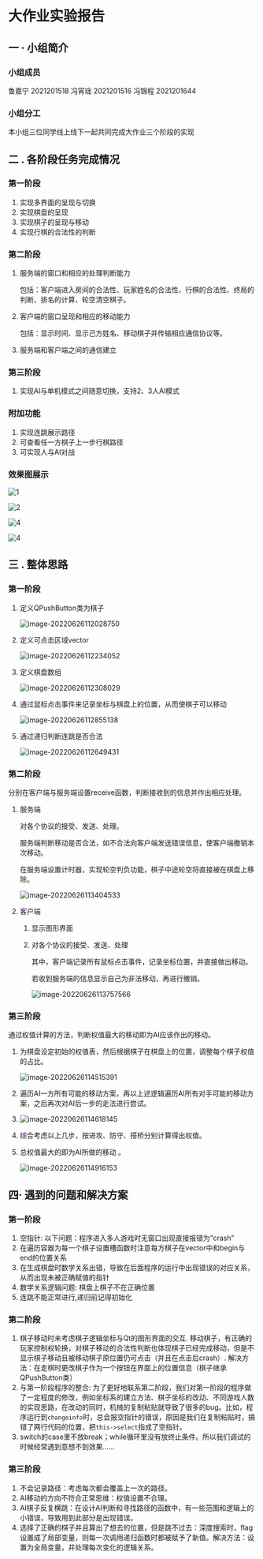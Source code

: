 # 大作业实验报告

## 一 · 小组简介

### 小组成员

鲁嘉宁 2021201518
        冯宵瑶 2021201516
        冯锦程 2021201644

### 小组分工

本小组三位同学线上线下一起共同完成大作业三个阶段的实现

## 二 . 各阶段任务完成情况

### 第一阶段

1. 实现多界面的呈现与切换
2. 实现棋盘的呈现
3. 实现棋子的呈现与移动
4. 实现行棋的合法性的判断

### 第二阶段

1. 服务端的窗口和相应的处理判断能力

   包括：客户端进入房间的合法性、玩家姓名的合法性、行棋的合法性、终局的判断、排名的计算、轮空清空棋子。

2. 客户端的窗口呈现和相应的移动能力

   包括：显示时间、显示己方姓名、移动棋子并传输相应通信协议等。

3. 服务端和客户端之间的通信建立

### 第三阶段

1. 实现AI与单机模式之间随意切换，支持2、3人AI模式

### 附加功能

1. 实现连跳展示路径
2. 可查看任一方棋子上一步行棋路径
3. 可实现人与AI对战

### 效果图展示

![1](ChineseCheckers/docs/submission/Team3/photo/1.png)

![2](\photo\2.png)

![4](\photo\4.png)

![4](\photo\4.png)

## 三 . 整体思路

### 第一阶段

1. 定义QPushButton类为棋子

   ![image-20220626112028750](\photo\image-20220626112028750.png)

2. 定义可点击区域vector

   ![image-20220626112234052](\photo\image-20220626112234052.png)

3. 定义棋盘数组

   ![image-20220626112308029](\photo\image-20220626112308029.png)

4. 通过鼠标点击事件来记录坐标与棋盘上的位置，从而使棋子可以移动

   ![image-20220626112855138](\photo\image-20220626112855138.png)

5. 通过递归判断连跳是否合法

   ![image-20220626112649431](\photo\image-20220626112649431.png)


### 第二阶段

分别在客户端与服务端设置receive函数，判断接收到的信息并作出相应处理。

1. 服务端

   对各个协议的接受、发送、处理。

   服务端判断移动是否合法，如不合法向客户端发送错误信息，使客户端撤销本次移动。

   在服务端设置计时器，实现轮空判负功能，棋子中途轮空将直接被在棋盘上移除。

   ![image-20220626113404533](\photo\image-20220626113404533.png)

2. 客户端

   1. 显示图形界面

   2. 对各个协议的接受、发送、处理

      其中，客户端记录所有鼠标点击事件，记录坐标位置，并直接做出移动。

      若收到服务端的信息显示自己为非法移动，再进行撤销。
      
      ![image-20220626113757566](\photo\image-20220626113757566.png)


### 第三阶段

 通过权值计算的方法，判断权值最大的移动即为AI应该作出的移动。

1. 为棋盘设定初始的权值表，然后根据棋子在棋盘上的位置，调整每个棋子权值的占比。

   ![image-20220626114515391](\photo\image-20220626114515391.png)

2. 遍历AI一方所有可能的移动方案，再以上述逻辑遍历AI所有对手可能的移动方案，之后再次对AI后一步的走法进行尝试。

3. ![image-20220626114618145](\photo\image-20220626114618145.png)

4. 综合考虑以上几步，按进攻、防守、搭桥分别计算得出权值。

5. 总权值最大的即为AI所做的移动  。

   ![image-20220626114916153](\photo\image-20220626114916153.png)

## 四· 遇到的问题和解决方案

### 第一阶段

1. 空指针: 以下问题：程序进入多人游戏时无窗口出现直接报错为“crash”
2. 在遍历容器为每一个棋子设置槽函数时注意每方棋子在vector中和begin与end的位置关系
3. 在生成棋盘时数学关系出错，导致在后面程序的运行中出现错误的对应关系，从而出现未被正确赋值的指针
4. 数学关系逻辑问题: 棋盘上棋子不在正确位置
5. 连跳不能正常进行,递归前记得初始化

### 第二阶段

1. 棋子移动时未考虑棋子逻辑坐标与Qt的图形界面的交互. 移动棋子，有正确的玩家控制权轮换，对棋子移动的合法性判断也体现棋子已经完成移动，但是不显示棋子移动且被移动棋子原位置仍可点击（并且在点击后crash）.  解决方法：在走棋时更改棋子作为一个按钮在界面上的位置信息（棋子继承QPushButton类）
2. 与第一阶段程序的整合: 为了更好地联系第二阶段，我们对第一阶段的程序做了一定程度的修改，例如坐标系的建立方法、棋子坐标的改动、不同游戏人数的实现思路，在改动的同时，机械的复制粘贴就导致了很多的bug。比如，程序运行到`changeinfo`时，总会报空指针的错误，原因是我们在复制粘贴时，搞错了两行代码的位置，把`this->select`指成了空指针。
3. switch的case里不放break；while循环里没有放终止条件。所以我们调试的时候经常遇到意想不到效果……

### 第三阶段

1.  不会记录路径：考虑每次都会覆盖上一次的路径。
2. AI移动的方向不符合正常思维：权值设置不合理。
3. AI棋子反复横跳：在设计AI判断和寻找路径的函数中，有一些范围和逻辑上的小错误，导致用到此部分是出现错误。
4. 选择了正确的棋子并且算出了想去的位置，但是跳不过去：深度搜索时，flag设置成了局部变量，则每一次调用递归函数时都被赋予了新值。解决方法：设置为全局变量，并处理每次变化的逻辑关系。
